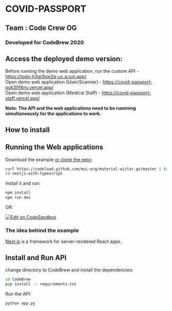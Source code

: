 # COVID-PASSPORT

## Team : Code Crew OG
### Developed for CodeBrew 2020

## Access the deployed demo version: 

Before running the demo web application, run the custom API - https://todo-h3gj3loe2q-uc.a.run.app/  
Open demo web application (User/Scanner) - https://covid-passport-puk3916nv.vercel.app/  
Open demo web application (Medical Staff) - https://covid-passport-staff.vercel.app/  

**Note: The API and the web applications need to be runnning simultaneously for the applications to work.**

## How to install

## Running the Web applications

Download the example [or clone the repo](https://github.com/mui-org/material-ui):

```sh
curl https://codeload.github.com/mui-org/material-ui/tar.gz/master | tar -xz --strip=2  material-ui-master/examples/nextjs-with-typescript
cd nextjs-with-typescript
```

Install it and run:

```sh
npm install
npm run dev
```

OR:

[![Edit on CodeSandbox](https://codesandbox.io/static/img/play-codesandbox.svg)](https://codesandbox.io/s/github/mui-org/material-ui/tree/master/examples/nextjs-with-typescript)

### The idea behind the example

[Next.js](https://github.com/zeit/next.js) is a framework for server-rendered React apps.

## Install and Run API

change directory to CodeBrew and install the dependencies:
```sh
cd CodeBrew
pip install -r requirements.txt
```

Run the API:
```sh
python app.py
```